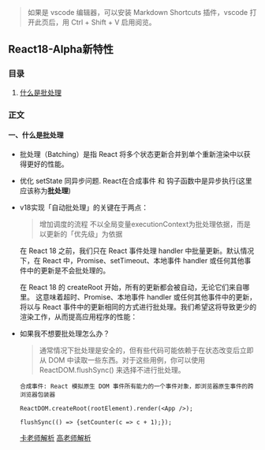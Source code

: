 > 如果是 vscode 编辑器，可以安装 Markdown Shortcuts 插件，vscode 打开此页后，用 Ctrl + Shift + V 启用阅览。

## React18-Alpha新特性

### 目录

1.  [什么是批处理](#1)


### 正文

#### <span id="1">一、什么是批处理</span>

- 批处理（Batching）是指 React 将多个状态更新合并到单个重新渲染中以获得更好的性能。
- 优化 setState 同异步问题. React在合成事件 和 钩子函数中是异步执行(这里应该称为**批处理**)

- v18实现「自动批处理」的关键在于两点：
  >增加调度的流程
  >不以全局变量executionContext为批处理依据，而是以更新的「优先级」为依据

  在 React 18 之前，我们只在 React 事件处理 handler 中批量更新。默认情况下，在 React 中，Promise、setTimeout、本地事件 handler 或任何其他事件中的更新是不会批处理的。

  在 React 18 的 createRoot 开始，所有的更新都会被自动，无论它们来自哪里。
  这意味着超时、Promise、本地事件 handler 或任何其他事件中的更新，将以与 React 事件中的更新相同的方式进行批处理。我们希望这将导致更少的渲染工作，从而提高应用程序的性能：

- 如果我不想要批处理怎么办？

  >通常情况下批处理是安全的，但有些代码可能依赖于在状态改变后立即从 DOM 中读取一些东西。对于这些用例，你可以使用 ReactDOM.flushSync() 来选择不进行批处理。


  `合成事件: React 模拟原生 DOM 事件所有能力的一个事件对象，即浏览器原生事件的跨浏览器包装器`

  `ReactDOM.createRoot(rootElement).render(<App />);`

  `flushSync(() => {setCounter(c => c + 1);});`

  [卡老师解析](https://cloud.tencent.com/developer/article/1843055)
  [高老师解析](https://juejin.cn/post/6983949906792693791#heading-8)
